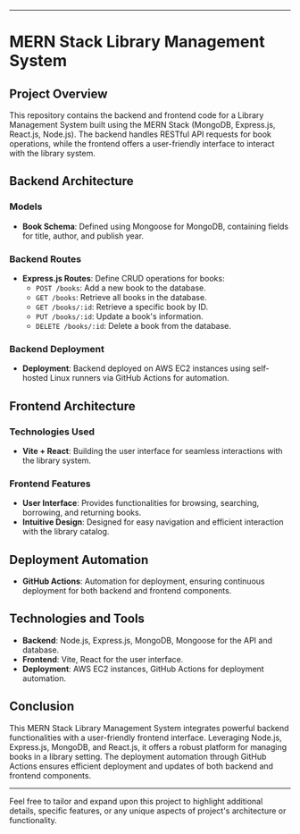 
---

# MERN Stack Library Management System

## Project Overview

This repository contains the backend and frontend code for a Library Management System built using the MERN Stack (MongoDB, Express.js, React.js, Node.js). The backend handles RESTful API requests for book operations, while the frontend offers a user-friendly interface to interact with the library system.

## Backend Architecture

### Models

- **Book Schema**: Defined using Mongoose for MongoDB, containing fields for title, author, and publish year.

### Backend Routes

- **Express.js Routes**: Define CRUD operations for books:
  - `POST /books`: Add a new book to the database.
  - `GET /books`: Retrieve all books in the database.
  - `GET /books/:id`: Retrieve a specific book by ID.
  - `PUT /books/:id`: Update a book's information.
  - `DELETE /books/:id`: Delete a book from the database.

### Backend Deployment

- **Deployment**: Backend deployed on AWS EC2 instances using self-hosted Linux runners via GitHub Actions for automation.

## Frontend Architecture

### Technologies Used

- **Vite + React**: Building the user interface for seamless interactions with the library system.

### Frontend Features

- **User Interface**: Provides functionalities for browsing, searching, borrowing, and returning books.
- **Intuitive Design**: Designed for easy navigation and efficient interaction with the library catalog.

## Deployment Automation

- **GitHub Actions**: Automation for deployment, ensuring continuous deployment for both backend and frontend components.

## Technologies and Tools

- **Backend**: Node.js, Express.js, MongoDB, Mongoose for the API and database.
- **Frontend**: Vite, React for the user interface.
- **Deployment**: AWS EC2 instances, GitHub Actions for deployment automation.

## Conclusion

This MERN Stack Library Management System integrates powerful backend functionalities with a user-friendly frontend interface. Leveraging Node.js, Express.js, MongoDB, and React.js, it offers a robust platform for managing books in a library setting. The deployment automation through GitHub Actions ensures efficient deployment and updates of both backend and frontend components.

---

Feel free to tailor and expand upon this project to highlight additional details, specific features, or any unique aspects of project's architecture or functionality.

